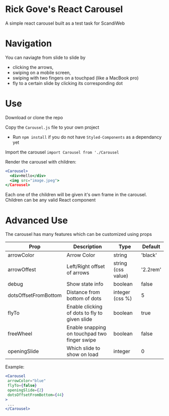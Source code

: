 # Rick Gove's React Carousel
 A simple react carousel built as a test task for ScandiWeb
 
# Navigation
 You can naviagte from slide to slide by 
 - clicking the arrows,
 - swiping on a mobile screen,
 - swiping with two fingers on a touchpad (like a MacBook pro)
 - fly to a certain slide by clicking its corresponding dot

# Use
 Download or clone the repo
 
 Copy the `Carousel.js` file to your own project
 
 * Run `npm install` if you do not have `Styled-Components` as a dependancy yet
 
 Import the carousel
 `import Carousel from './Carousel`
 
 Render the carousel with children:
 
 ```jsx
 <Carousel>
   <div>Hello</div>
   <img src="image.jpeg">
 </Carousel>
 ```
 Each one of the children will be given it's own frame in the carousel. 
 Children can be any valid React component
 
# Advanced Use
 The carousel has many features which can be customized using props
 
| Prop        | Description | Type | Default |
| ----------- | ----------- | -----|---------|
| arrowColor  | Arrow Color | string| 'black'|
| arrowOffest | Left/Right offset of arrows|string (css value)|'2.2rem'|
| debug|Show state info|boolean|false|
| dotsOffsetFromBottom| Distance from bottom of dots|integer (css %)|5|
|flyTo| Enable clicking of dots to fly to given slide|boolean|true|
|freeWheel| Enable snapping on touchpad two finger swipe |boolean|false|
|openingSlide|Which slide to show on load|integer|0|

Example:

```jsx
<Carousel
 arrowColor="blue"
 flyTo={false}
 openingSlide={2}
 dotsOffsetFromBottom={44}
>
 ...
</Carousel>
```
